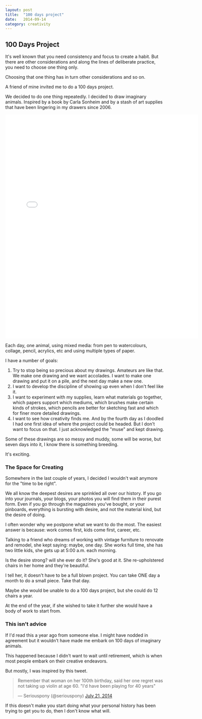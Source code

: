 ```yaml
---
layout: post
title:  "100 days project"
date:   2014-09-14
category: creativity
---
```


## 100 Days Project

It's well known that you need consistency and focus to create a habit. But there are other considerations and along the lines of deliberate practice, you need to choose one thing only.

Choosing that one thing has in turn other considerations and so on. 

A friend of mine invited me to do a 100 days project. 

We decided to do one thing repeatedly. 
I decided to draw imaginary animals. Inspired by a book by Carla Sonheim and by a stash of art supplies that have been lingering in my drawers since 2006.

<iframe src="//instagram.com/p/s8mVV8q8iF/embed/" width="612" height="710" frameborder="0" scrolling="no" allowtransparency="true"></iframe>

Each day, one animal, using mixed media: from pen to watercolours, collage, pencil, acrylics, etc and using multiple types of paper.

I have a number of goals:

1. Try to stop being so precious about my drawings. Amateurs are like that. We make one drawing and we want accolades. I want to make one drawing and put it on a pile, and the next day make a new one.
2. I want to develop the discipline of showing up even when I don't feel like it.
3. I want to experiment with my supplies, learn what materials go together, which papers support which mediums, which brushes make certain kinds of strokes, which pencils are better for sketching fast and which for finer more detailed drawings.
4. I want to see how creativity finds me. And by the fourth day as I doodled I had one first idea of where the project could be headed. But I don't want to focus on that. I just acknowledged the "muse" and kept drawing.

Some of these drawings are so messy and muddy, some will be worse, but seven days into it, I know there is something breeding. 

It's exciting. 

### The Space for Creating

Somewhere in the last couple of years, I decided I wouldn't wait anymore for the "time to be right". 

We all know the deepest desires are sprinkled all over our history. If you go into your journals, your blogs, your photos you will find them in their purest form. 
Even if you go through the magazines you've bought, or your pinboards, everything is bursting with desire, and not the material kind, but the desire of doing. 

I often wonder why we postpone what we want to do the most. The easiest answer is because: work comes first, kids come first, career, etc.

Talking to a friend who dreams of working with vintage furniture to renovate and remodel, she kept saying: maybe, one day. She works full time, she has two little kids, she gets up at 5:00 a.m. each morning.

Is the desire strong? will she ever do it? She's good at it. She re-upholstered chairs in her home and they're beautiful. 

I tell her, it doesn't have to be a full blown project. You can take ONE day a month to do a small piece. Take that day. 

Maybe she would be unable to do a 100 days project, but she could do 12 chairs a year.

At the end of the year, if she wished to take it further she would have a body of work to start from.

### This isn't advice

If I'd read this a year ago from someone else. I might have nodded in agreement but it wouldn't have made me embark on 100 days of imaginary animals. 

This happened because I didn't want to wait until retirement, which is when most people embark on their creative endeavors.  

But mostly, I was inspired by this tweet. 

<blockquote class="twitter-tweet" lang="en"><p>Remember that woman on her 100th birthday, said her one regret was not taking up violin at age 60. &quot;I&#39;d have been playing for 40 years&quot;</p>&mdash; Seriouspony (@seriouspony) <a href="https://twitter.com/seriouspony/status/491354757294858241">July 21, 2014</a></blockquote>
<script async src="//platform.twitter.com/widgets.js" charset="utf-8"></script>

If this doesn't make you start doing what your personal history has been trying to get you to do, then I don't know what will. 

